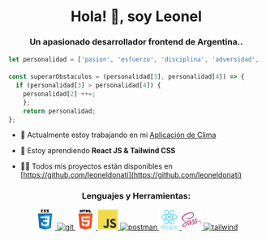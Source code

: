 <h1 align="center">Hola! 👋, soy Leonel</h1>
<h3 align="center">Un apasionado desarrollador frontend de Argentina..</h3>

```javascript
let personalidad = ['pasion', 'esfuerzo', 'disciplina', 'adversidad', 'motivacion'];

const superarObstaculos = (personalidad[3], personalidad[4]) => {
  if (personalidad[3] > personalidad[4]) {
    personalidad[2] ++=;
    };
    return personalidad;
};


```

- 🔭 Actualmente estoy trabajando en mi [Aplicación de Clima](https://github.com/leoneldonati/app-clima)

- 🌱 Estoy aprendiendo **React JS & Tailwind CSS**

- 👨‍💻 Todos mis proyectos están disponibles en [https://github.com/leoneldonati](https://github.com/leoneldonati)


<h3 align="center">Lenguajes y Herramientas:</h3>
<p align="center"> <a href="https://www.w3schools.com/css/" target="_blank" rel="noreferrer"> <img src="https://raw.githubusercontent.com/devicons/devicon/master/icons/css3/css3-original-wordmark.svg" alt="css3" width="40" height="40"/> </a> <a href="https://git-scm.com/" target="_blank" rel="noreferrer"> <img src="https://www.vectorlogo.zone/logos/git-scm/git-scm-icon.svg" alt="git" width="40" height="40"/> </a> <a href="https://www.w3.org/html/" target="_blank" rel="noreferrer"> <img src="https://raw.githubusercontent.com/devicons/devicon/master/icons/html5/html5-original-wordmark.svg" alt="html5" width="40" height="40"/> </a> <a href="https://developer.mozilla.org/en-US/docs/Web/JavaScript" target="_blank" rel="noreferrer"> <img src="https://raw.githubusercontent.com/devicons/devicon/master/icons/javascript/javascript-original.svg" alt="javascript" width="40" height="40"/> </a> <a href="https://postman.com" target="_blank" rel="noreferrer"> <img src="https://www.vectorlogo.zone/logos/getpostman/getpostman-icon.svg" alt="postman" width="40" height="40"/> </a> <a href="https://reactjs.org/" target="_blank" rel="noreferrer"> <img src="https://raw.githubusercontent.com/devicons/devicon/master/icons/react/react-original-wordmark.svg" alt="react" width="40" height="40"/> </a> <a href="https://sass-lang.com" target="_blank" rel="noreferrer"> <img src="https://raw.githubusercontent.com/devicons/devicon/master/icons/sass/sass-original.svg" alt="sass" width="40" height="40"/> </a> <a href="https://tailwindcss.com/" target="_blank" rel="noreferrer"> <img src="https://www.vectorlogo.zone/logos/tailwindcss/tailwindcss-icon.svg" alt="tailwind" width="40" height="40"/> </a> </p>


